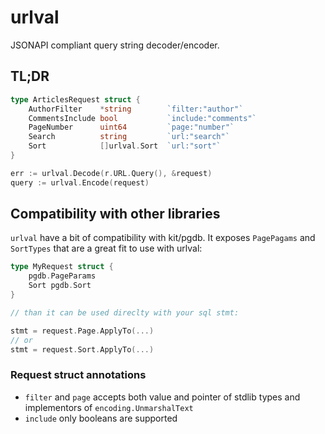 # urlval

JSONAPI compliant query string decoder/encoder.

## TL;DR

```go
type ArticlesRequest struct {
    AuthorFilter    *string        `filter:"author"`
    CommentsInclude bool           `include:"comments"`
    PageNumber      uint64         `page:"number"`
    Search          string         `url:"search"`
    Sort            []urlval.Sort  `url:"sort"`
}

err := urlval.Decode(r.URL.Query(), &request)
query := urlval.Encode(request)
```

## Compatibility with other libraries

`urlval` have a bit of compatibility with kit/pgdb. It exposes 
`PagePagams` and `SortTypes` that are a great fit to use with urlval:

```go
type MyRequest struct {
    pgdb.PageParams
    Sort pgdb.Sort
}

// than it can be used direclty with your sql stmt:

stmt = request.Page.ApplyTo(...)
// or
stmt = request.Sort.ApplyTo(...)
```

### Request struct annotations

* `filter` and `page` accepts both value and pointer of stdlib types and
    implementors of `encoding.UnmarshalText`
* `include` only booleans are supported
